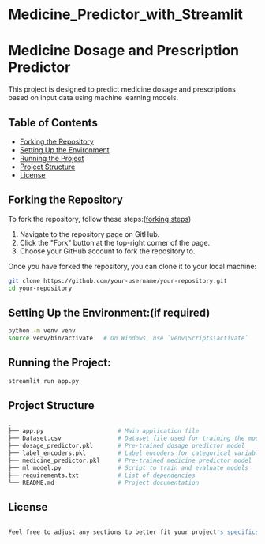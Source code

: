 # Medicine_Predictor_with_Streamlit

# Medicine Dosage and Prescription Predictor

This project is designed to predict medicine dosage and prescriptions based on input data using machine learning models.

## Table of Contents
- [Forking the Repository](#forking-the-repository)
- [Setting Up the Environment](#setting-up-the-environment)
- [Running the Project](#running-the-project)
- [Project Structure](#project-structure)
- [License](#license)

## Forking the Repository

To fork the repository, follow these steps:([forking steps](https://docs.github.com/en/pull-requests/collaborating-with-pull-requests/working-with-forks/fork-a-repo))

1. Navigate to the repository page on GitHub.
2. Click the "Fork" button at the top-right corner of the page.
3. Choose your GitHub account to fork the repository to.

Once you have forked the repository, you can clone it to your local machine:

```bash
git clone https://github.com/your-username/your-repository.git
cd your-repository
```
## Setting Up the Environment:(if required)

```bash
python -m venv venv
source venv/bin/activate   # On Windows, use `venv\Scripts\activate`
```
## Running the Project:
```bash
streamlit run app.py
```
## Project Structure
```bash
.
├── app.py                     # Main application file
├── Dataset.csv                # Dataset file used for training the models
├── dosage_predictor.pkl       # Pre-trained dosage predictor model
├── label_encoders.pkl         # Label encoders for categorical variables
├── medicine_predictor.pkl     # Pre-trained medicine predictor model
├── ml_model.py                # Script to train and evaluate models
├── requirements.txt           # List of dependencies
└── README.md                  # Project documentation
```

## License
```bash

Feel free to adjust any sections to better fit your project's specifics or additional information you would like to include.

```
